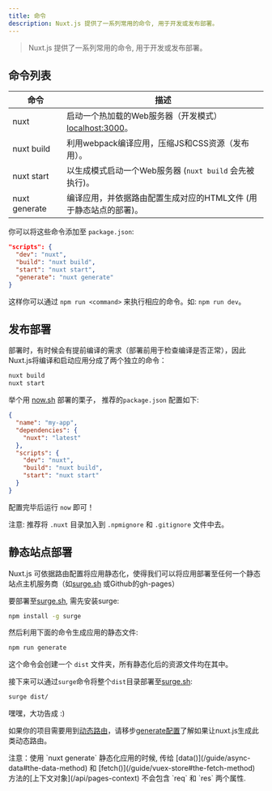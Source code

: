 ```yaml
---
title: 命令
description: Nuxt.js 提供了一系列常用的命令, 用于开发或发布部署。
---
```


> Nuxt.js 提供了一系列常用的命令, 用于开发或发布部署。

## 命令列表

| 命令 | 描述 |
|---------|-------------|
| nuxt | 启动一个热加载的Web服务器（开发模式） [localhost:3000](http://localhost:3000)。 |
| nuxt build | 利用webpack编译应用，压缩JS和CSS资源（发布用）。 |
| nuxt start | 以生成模式启动一个Web服务器 (`nuxt build` 会先被执行)。 |
| nuxt generate | 编译应用，并依据路由配置生成对应的HTML文件 (用于静态站点的部署)。 |

你可以将这些命令添加至 `package.json`:

```json
"scripts": {
  "dev": "nuxt",
  "build": "nuxt build",
  "start": "nuxt start",
  "generate": "nuxt generate"
}
```

这样你可以通过 `npm run <command>` 来执行相应的命令。如: `npm run dev`。

## 发布部署

部署时，有时候会有提前编译的需求（部署前用于检查编译是否正常），因此Nuxt.js将编译和启动应用分成了两个独立的命令：

```bash
nuxt build
nuxt start
```

举个用 [now.sh](https://zeit.co/now) 部署的栗子， 推荐的`package.json` 配置如下:
```json
{
  "name": "my-app",
  "dependencies": {
    "nuxt": "latest"
  },
  "scripts": {
    "dev": "nuxt",
    "build": "nuxt build",
    "start": "nuxt start"
  }
}
```

配置完毕后运行 `now` 即可！

注意: 推荐将 `.nuxt` 目录加入到 `.npmignore` 和 `.gitignore` 文件中去。

## 静态站点部署

Nuxt.js 可依据路由配置将应用静态化，使得我们可以将应用部署至任何一个静态站点主机服务商（如[surge.sh](https://surge.sh/) 或Github的gh-pages）

要部署至[surge.sh](https://surge.sh/), 需先安装surge:
```bash
npm install -g surge
```

然后利用下面的命令生成应用的静态文件:

```bash
npm run generate
```

这个命令会创建一个 `dist` 文件夹，所有静态化后的资源文件均在其中。

接下来可以通过`surge`命令将整个`dist`目录部署至[surge.sh](https://surge.sh/):

```bash
surge dist/
```

嘿嘿，大功告成 :)

如果你的项目需要用到[动态路由](/guide/dynamic-routes)，请移步[generate配置](/api/configuration-generate)了解如果让nuxt.js生成此类动态路由。 

<div class="Alert">注意：使用 `nuxt generate` 静态化应用的时候, 传给 [data()](/guide/async-data#the-data-method) 和 [fetch()](/guide/vuex-store#the-fetch-method) 方法的[上下文对象](/api/pages-context) 不会包含 `req` 和 `res` 两个属性.</div>
